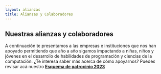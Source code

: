 ```yaml
---
layout: alianzas
title: Alianzas y Colaboradores
---
```

## Nuestras alianzas y colaboradores
A continuación te presentamos a las empresas e instituciones que nos han apoyado permitiendo que año a año sigamos impactando a niñas, niños y jóvenes en el desarrollo de habilidades de programación y ciencias de la computación. ¿Te interesa saber más acerca de cómo apoyarnos? Puedes revisar acá nuestro  [**Esquema de patrocinio 2023**](https://olimpiada-informatica.cl/patrocinios/2023/OCI-Esquema_de_Patrocinio_2023.pdf)
